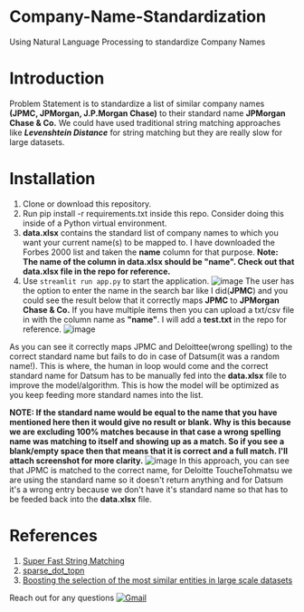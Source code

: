 # Company-Name-Standardization
Using Natural Language Processing to standardize Company Names

# Introduction
Problem Statement is to standardize a list of similar company names **(JPMC, JPMorgan, J.P.Morgan Chase)** to their standard name **JPMorgan Chase & Co.**
We could have used traditional string matching approaches like ***Levenshtein Distance*** for string matching but they are really slow for large datasets.

# Installation
1. Clone or download this repository.
2. Run pip install -r requirements.txt inside this repo. Consider doing this inside of a Python virtual environment.
3. **data.xlsx** contains the standard list of company names to which you want your current name(s) to be mapped to. I have downloaded the Forbes 2000 list and taken the **name** column for that purpose. **Note: The name of the column in data.xlsx should be "name". Check out that data.xlsx file in the repo for reference.**
4. Use  ```streamlit run app.py``` to start the application.
![image](https://user-images.githubusercontent.com/21261866/128198978-3677bbdb-9945-446b-8279-bdba792fc331.png)
The user has the option to enter the name in the search bar like I did(**JPMC**) and you could see the result below that it correctly maps **JPMC** to **JPMorgan Chase & Co.** If you have multiple items then you can upload a txt/csv file in with the column name as **"name"**. I will add a **test.txt** in the repo for reference. 
![image](https://user-images.githubusercontent.com/21261866/128200110-c1aa0357-d831-4623-a219-3f4cff356182.png)

As you can see it correctly maps JPMC and Deloittee(wrong spelling) to the correct standard name but fails to do in case of Datsum(it was a random name!). This is where, the human in loop would come and the correct standard name for Datsum has to be manually fed into the **data.xlsx** file to improve the model/algorithm. This is how the model will be optimized as you keep feeding more standard names into the list.

**NOTE: If the standard name would be equal to the name that you have mentioned here then it would give no result or blank. Why is this because we are excluding 100% matches because in that case a wrong spelling name was matching to itself and showing up as a match. So if you see a blank/empty space then that means that it is correct and a full match. I'll attach screenshot for more clarity.**
![image](https://user-images.githubusercontent.com/21261866/128202551-1b6b5e19-1c87-4c8e-a0a7-8a6698b9fddd.png)
In this approach, you can see that JPMC is matched to the correct name, for Deloitte ToucheTohmatsu we are using the standard name so it doesn't return anything and for Datsum it's a wrong entry because we don't have it's standard name so that has to be feeded back into the **data.xlsx** file.

# References
1. [Super Fast String Matching](https://bergvca.github.io/2017/10/14/super-fast-string-matching.html)
2. [sparse_dot_topn](https://github.com/ing-bank/sparse_dot_topn)
3. [Boosting the selection of the most similar entities in large scale datasets](https://medium.com/wbaa/https-medium-com-ingwbaa-boosting-selection-of-the-most-similar-entities-in-large-scale-datasets-450b3242e618)


Reach out for any questions [![Gmail](https://img.shields.io/badge/-Gmail-c14438?style=flat&logo=Gmail&logoColor=white)](mailto:sachin93@gmail.com) 
